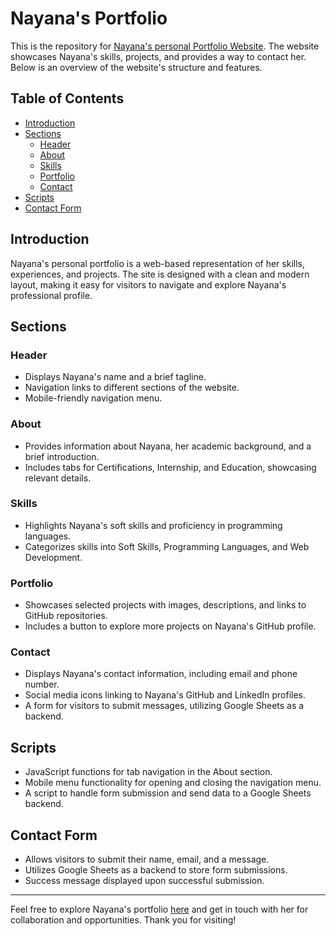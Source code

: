 # Nayana's Portfolio

This is the repository for [Nayana's personal Portfolio Website](https://nayanatara07.github.io/Portfolio-Website). The website showcases Nayana's skills, projects, and provides a way to contact her. Below is an overview of the website's structure and features.

## Table of Contents

- [Introduction](#introduction)
- [Sections](#sections)
  - [Header](#header)
  - [About](#about)
  - [Skills](#my-skills)
  - [Portfolio](#portfolio)
  - [Contact](#contact)
- [Scripts](#scripts)
- [Contact Form](#contact-form)

## Introduction

Nayana's personal portfolio is a web-based representation of her skills, experiences, and projects. The site is designed with a clean and modern layout, making it easy for visitors to navigate and explore Nayana's professional profile.

## Sections

### Header

- Displays Nayana's name and a brief tagline.
- Navigation links to different sections of the website.
- Mobile-friendly navigation menu.

### About

- Provides information about Nayana, her academic background, and a brief introduction.
- Includes tabs for Certifications, Internship, and Education, showcasing relevant details.

### Skills

- Highlights Nayana's soft skills and proficiency in programming languages.
- Categorizes skills into Soft Skills, Programming Languages, and Web Development.

### Portfolio

- Showcases selected projects with images, descriptions, and links to GitHub repositories.
- Includes a button to explore more projects on Nayana's GitHub profile.

### Contact

- Displays Nayana's contact information, including email and phone number.
- Social media icons linking to Nayana's GitHub and LinkedIn profiles.
- A form for visitors to submit messages, utilizing Google Sheets as a backend.

## Scripts

- JavaScript functions for tab navigation in the About section.
- Mobile menu functionality for opening and closing the navigation menu.
- A script to handle form submission and send data to a Google Sheets backend.

## Contact Form

- Allows visitors to submit their name, email, and a message.
- Utilizes Google Sheets as a backend to store form submissions.
- Success message displayed upon successful submission.

---

Feel free to explore Nayana's portfolio [here](https://nayanatara07.github.io/Portfolio-Website) and get in touch with her for collaboration and opportunities. Thank you for visiting!
